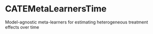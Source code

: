 # CATEMetaLearnersTime
Model-agnostic meta-learners for estimating heterogeneous treatment effects over time
